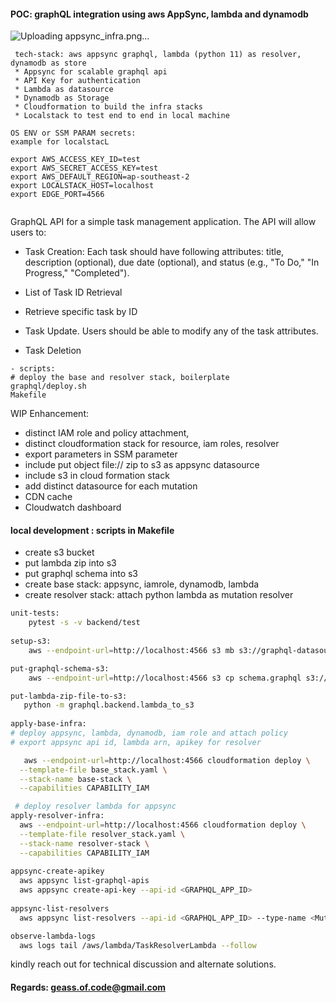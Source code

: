 #### POC: graphQL integration using aws AppSync, lambda and dynamodb

![Uploading appsync_infra.png…]()



```
 tech-stack: aws appsync graphql, lambda (python 11) as resolver, dynamodb as store
 * Appsync for scalable graphql api
 * API Key for authentication
 * Lambda as datasource 
 * Dynamodb as Storage
 * Cloudformation to build the infra stacks
 * Localstack to test end to end in local machine
 
OS ENV or SSM PARAM secrets:
example for localstacL

export AWS_ACCESS_KEY_ID=test
export AWS_SECRET_ACCESS_KEY=test
export AWS_DEFAULT_REGION=ap-southeast-2
export LOCALSTACK_HOST=localhost
export EDGE_PORT=4566
 
```

GraphQL API for a simple task management application. 
The API will allow users to:
* Task Creation: 
  Each task should have following attributes: 
  title, description (optional), due date (optional), 
  and status (e.g., "To Do," "In Progress," "Completed").

* List of Task ID Retrieval 

* Retrieve specific task by ID

* Task Update. Users should be able to modify any of the task attributes.

* Task Deletion


``` 
- scripts:
# deploy the base and resolver stack, boilerplate
graphql/deploy.sh 
Makefile 
```
WIP Enhancement:
- distinct IAM role and policy attachment,
- distinct cloudformation stack for resource, iam roles, resolver
- export parameters in SSM parameter
- include put object file:// zip to s3 as appsync datasource  
- include s3 in cloud formation stack
- add distinct datasource for each mutation
- CDN cache
- Cloudwatch dashboard

#### local development : scripts in Makefile
- create s3 bucket 
- put lambda zip into s3
- put graphql schema into s3
- create base stack: appsync, iamrole, dynamodb, lambda
- create resolver stack: attach python lambda as mutation resolver 
```bash
unit-tests:
    pytest -s -v backend/test
    
setup-s3:
	aws --endpoint-url=http://localhost:4566 s3 mb s3://graphql-datasource-lambda

put-graphql-schema-s3:
	aws --endpoint-url=http://localhost:4566 s3 cp schema.graphql s3://graphql-datasource-lambda/schema.graphql

put-lambda-zip-file-to-s3:
   python -m graphql.backend.lambda_to_s3 
  
apply-base-infra: 
# deploy appsync, lambda, dynamodb, iam role and attach policy
# export appsync api id, lambda arn, apikey for resolver

   aws --endpoint-url=http://localhost:4566 cloudformation deploy \
  --template-file base_stack.yaml \
  --stack-name base-stack \
  --capabilities CAPABILITY_IAM

 # deploy resolver lambda for appsync
apply-resolver-infra:
  aws --endpoint-url=http://localhost:4566 cloudformation deploy \
  --template-file resolver_stack.yaml \
  --stack-name resolver-stack \
  --capabilities CAPABILITY_IAM
 
appsync-create-apikey
  aws appsync list-graphql-apis
  aws appsync create-api-key --api-id <GRAPHQL_APP_ID>
  
appsync-list-resolvers
  aws appsync list-resolvers --api-id <GRAPHQL_APP_ID> --type-name <Mutation | Query>

observe-lambda-logs
  aws logs tail /aws/lambda/TaskResolverLambda --follow
```
kindly reach out for technical discussion and alternate solutions.

#### Regards: geass.of.code@gmail.com 


